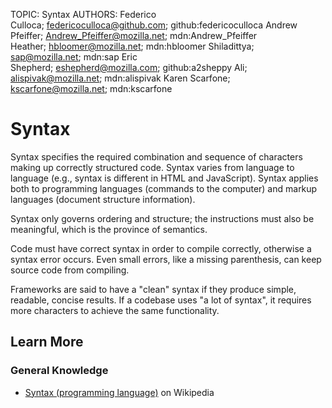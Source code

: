 TOPIC: Syntax
AUTHORS: Federico Culloca; federicoculloca@github.com; github:federicoculloca
         Andrew Pfeiffer; Andrew_Pfeiffer@mozilla.net; mdn:Andrew_Pfeiffer
         Heather; hbloomer@mozilla.net; mdn:hbloomer
         Shiladittya; sap@mozilla.net; mdn:sap
         Eric Shepherd; eshepherd@mozilla.com; github:a2sheppy
         Ali; alispivak@mozilla.net; mdn:alispivak
         Karen Scarfone; kscarfone@mozilla.net; mdn:kscarfone

# Syntax

Syntax specifies the required combination and sequence of characters making up correctly structured
code. Syntax varies from language to language (e.g., syntax is different in HTML and JavaScript).
Syntax applies both to programming languages (commands to the computer) and markup
languages (document structure information).

Syntax only governs ordering and structure; the instructions must also be meaningful,
which is the province of semantics.

Code must have correct syntax in order to compile correctly, otherwise a syntax error occurs.
Even small errors, like a missing parenthesis, can keep source code from compiling.

Frameworks are said to have a "clean" syntax if they produce simple, readable, concise results.
If a codebase uses "a lot of syntax", it requires more characters to achieve the same functionality.

## Learn More

### General Knowledge

- [Syntax (programming language)](https://en.wikipedia.org/wiki/Syntax%20(programming%20language))
on Wikipedia
